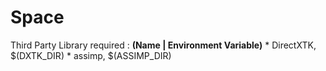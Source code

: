 Space
=====

Third Party Library required :
    **(Name | Environment Variable)**
	* DirectXTK, $(DXTK_DIR)
	* assimp, $(ASSIMP_DIR)

